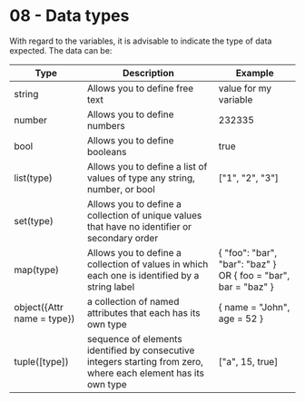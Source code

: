 # 08 - Data types
With regard to the variables, it is advisable to indicate the type of data expected. The data can be:

| Type | Description | Example |
|---|---|---|
| string | Allows you to define free text | value for my variable | 
| number | Allows you to define numbers | 232335 | 
| bool | Allows you to define booleans | true |
| list(type) | Allows you to define a list of values of type any string, number, or bool | ["1", "2", "3"] |
| set(type) | Allows you to define a collection of unique values that have no identifier or secondary order | |
| map(type) | Allows you to define a collection of values in which each one is identified by a string label | { "foo": "bar", "bar": "baz" } OR { foo = "bar", bar = "baz" } |
| object({Attr name = type}) | a collection of named attributes that each has its own type | { name = "John", age = 52 } |
| tuple([type]) | sequence of elements identified by consecutive integers starting from zero, where each element has its own type | ["a", 15, true] |

